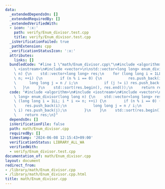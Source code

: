 ```yaml
---
data:
  _extendedDependsOn: []
  _extendedRequiredBy: []
  _extendedVerifiedWith:
  - icon: ':x:'
    path: verify/Enum_divisor.test.cpp
    title: verify/Enum_divisor.test.cpp
  _isVerificationFailed: true
  _pathExtension: cpp
  _verificationStatusIcon: ':x:'
  attributes:
    links: []
  bundledCode: "#line 1 \"math/Enum_divisor.cpp\"\n#include <algorithm>\n#include\
    \ <iostream>\n#include <vector>\n\nstd::vector<long long> enum_divisor(long long\
    \ n) {\n    std::vector<long long> res;\n    for (long long i = 1LL; i * i <=\
    \ n; ++i) {\n        if (n % i == 0) {\n            res.push_back(i);\n      \
    \      long long j = n / i;\n            if (j != i) res.push_back(j);\n     \
    \   }\n    }\n    std::sort(res.begin(), res.end());\n    return res;\n}\n"
  code: "#include <algorithm>\n#include <iostream>\n#include <vector>\n\nstd::vector<long\
    \ long> enum_divisor(long long n) {\n    std::vector<long long> res;\n    for\
    \ (long long i = 1LL; i * i <= n; ++i) {\n        if (n % i == 0) {\n        \
    \    res.push_back(i);\n            long long j = n / i;\n            if (j !=\
    \ i) res.push_back(j);\n        }\n    }\n    std::sort(res.begin(), res.end());\n\
    \    return res;\n}"
  dependsOn: []
  isVerificationFile: false
  path: math/Enum_divisor.cpp
  requiredBy: []
  timestamp: '2024-06-08 12:15:43+09:00'
  verificationStatus: LIBRARY_ALL_WA
  verifiedWith:
  - verify/Enum_divisor.test.cpp
documentation_of: math/Enum_divisor.cpp
layout: document
redirect_from:
- /library/math/Enum_divisor.cpp
- /library/math/Enum_divisor.cpp.html
title: math/Enum_divisor.cpp
---
```

